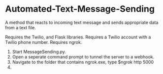 # Automated-Text-Message-Sending

A method that reacts to incoming text message and sends appropriate data from a text file.

Requires the Twilio, and Flask libraries. 
Requires a Twilio account with a Twilio phone number. 
Requires ngrok.

1) Start MessageSending.py.
2) Open a seperate command prompt to tunnel the server to a webhook.
3) Navigate to the folder that contains ngrok.exe, type 
    $ngrok http 5000
4)

